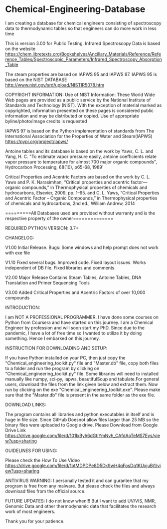 # Chemical-Engineering-Database
I am creating a database for chemical engineers consisting of spectroscopy data to thermodynamic tables so that engineers can do more work in less time

This is version 3.00 for Public Testing.
Infrared Spectroscopy Data is based on the website
https://chem.libretexts.org/Bookshelves/Ancillary_Materials/Reference/Reference_Tables/Spectroscopic_Parameters/Infrared_Spectroscopy_Absorption_Table 


The steam properties are based on IAPWS 95 and IAPWS 97. IAPWS 95 is based on the NIST DATABASE 
http://www.nist.gov/srd/upload/NISTIR5078.htm 

COPYRIGHT INFORMATION:
Use of NIST Information: These World Wide Web pages are provided as a public service by the National Institute of Standards and Technology (NIST). With the exception of material marked as copyrighted, information presented on these pages is considered public information and may be distributed or copied. Use of appropriate byline/photo/image credits is requested 

IAPWS 97 is based on the Python implementation of standards from The International Association for the Properties of Water and Steam(IAPWS)
https://pypi.org/project/iapws/

Antoine tables and its database is based on the work by
Yaws, C.  L.  and Yang, H.  C. "To estimate vapor pressure easily, antoine coefficients relate vapor pressure to temperature for almost 700 major organic compounds", Hydrocarbon Processing, 68(10), p65-68, 1989'

Critical Properties and Acentric Factors are based on the work by
C. L. Yaws and P. K. Narasimhan, “Critical properties and acentric factor—organic compounds,” in Thermophysical properties of chemicals and hydrocarbons, Elsevier, 2009, pp. 1–95.
and
C. L. Yaws, “Critical Properties and Acentric Factor – Organic Compounds,” in Thermophysical properties of chemicals and hydrocarbons, 2nd ed., William Andrew, 2014

=========All Databases used are provided without warranty and is the respective property of the owner==============

REQUIRED PYTHON VERSION: 3.7+

CHANGELOG:

V1.00
Initial Release. Bugs: Some windows and help prompt does not work with exe file

V1.10
Fixed several bugs.
Improved code.
Fixed layout issues.
Works independent of DB file.
Fixed libraries and comments.

V2.00
Major Release
Contains Steam Tables, Antoine Tables, DNA Translation and Primer Sequencing Tools

V3.00
Added Critical Properties and Acentric Factors of over 10,000 compounds

INTRODUCTION:

I am NOT A PROFESSIONAL PROGRAMMER. I have done some courses on Python from Coursera and have started on this journey. I am a Chemical Engineer by profession and will soon start my PhD. Since due to the pandemic, I have a lot of free time so I wanted to utilize it by doing something. Hence I embarked on this journey.

INSTRUCTION FOR DOWNLOADING AND SETUP:

If you have Python installed on your PC, then just copy the "Chemical_engineering_toolkit.py" file and "Master.db" file, copy both files to a folder and run the program by clicking on "Chemical_engineering_toolkit.py" file. Some libraries will need to installed manually like numpy, sci-py, iapws, beautifulSoup and tabulate.For general users, download the files from the link given below and extract them. Now run by clicking on the exe "Chemical_engineering_toolkit.exe". Please make sure that the "Master.db" file is present in the same folder as the exe file.

DOWNLOAD LINKS:

The program contains all libraries and python executables in itself and is huge in file size. Since GitHub Doesnot allow files larger than 25 MB so the binary files were uploaded to Google drive. Please Download from Google Drive Link
https://drive.google.com/file/d/101lxByh6dGtiYmNvh_CAfdAoTeMS7Eys/view?usp=sharing


GUIDELINES FOR USING:

Please check the How To Use Video
https://drive.google.com/file/d/1btMDPDPe8D5Dk9wH4qFosDq1KUxjuBj1/view?usp=sharing


ANTIVIRUS WARNING:
I personally tested it and can gurantee that my program is free from any malware. But please check the files and always download files from the official source. 

FUTURE UPDATES:
I do not know when!!! But I want to add UV/VIS, NMR, Genomic Data and other thermodynamic data that facilitates the research work of most engineers.

Thank you for your patience.
